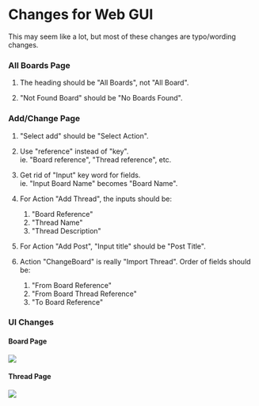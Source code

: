 # Changes for Web GUI

This may seem like a lot, but most of these changes are typo/wording changes.

### All Boards Page
1. The heading should be "All Boards", not "All Board".

2. "Not Found Board" should be "No Boards Found".

### Add/Change Page

1. "Select add" should be "Select Action".

2. Use "reference" instead of "key". \
    ie. "Board reference", "Thread reference", etc.
    
3. Get rid of "Input" key word for fields. \
    ie. "Input Board Name" becomes "Board Name".
    
4. For Action "Add Thread", the inputs should be:
    1. "Board Reference"
    2. "Thread Name"
    3. "Thread Description"
    
5. For Action "Add Post", "Input title" should be "Post Title".

6. Action "ChangeBoard" is really "Import Thread". Order of fields should be:
    1. "From Board Reference"
    2. "From Board Thread Reference"
    3. "To Board Reference"
    
### UI Changes

#### Board Page
![](https://raw.githubusercontent.com/skycoin/bbs/master/docfiles/mu_boardpage.jpg)

#### Thread Page
![](https://raw.githubusercontent.com/skycoin/bbs/master/docfiles/mu_threadpage.jpg)